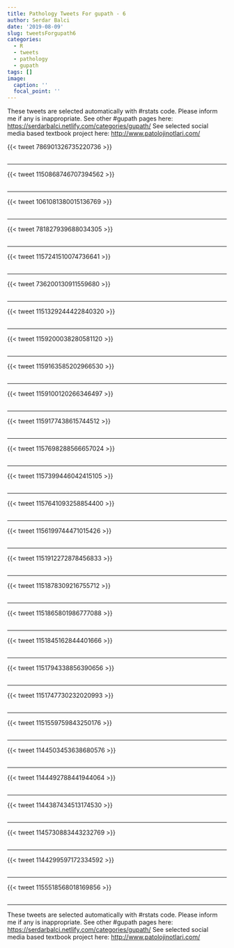```yaml
---
title: Pathology Tweets For gupath - 6
author: Serdar Balci
date: '2019-08-09'
slug: tweetsForgupath6
categories:
  - R
  - tweets
  - pathology
  - gupath
tags: []
image:
  caption: ''
  focal_point: ''
---
```



These tweets are selected automatically with #rstats code. Please inform me if any is inappropriate.
See other #gupath pages here: https://serdarbalci.netlify.com/categories/gupath/ 
See selected social media based textbook project here: http://www.patolojinotlari.com/

{{< tweet 786901326735220736 >}}
<br>
<br>
<hr>
{{< tweet 1150868746707394562 >}}
<br>
<br>
<hr>
{{< tweet 1061081380015136769 >}}
<br>
<br>
<hr>
{{< tweet 781827939688034305 >}}
<br>
<br>
<hr>
{{< tweet 1157241510074736641 >}}
<br>
<br>
<hr>
{{< tweet 736200130911559680 >}}
<br>
<br>
<hr>
{{< tweet 1151329244422840320 >}}
<br>
<br>
<hr>
{{< tweet 1159200038280581120 >}}
<br>
<br>
<hr>
{{< tweet 1159163585202966530 >}}
<br>
<br>
<hr>
{{< tweet 1159100120266346497 >}}
<br>
<br>
<hr>
{{< tweet 1159177438615744512 >}}
<br>
<br>
<hr>
{{< tweet 1157698288566657024 >}}
<br>
<br>
<hr>
{{< tweet 1157399446042415105 >}}
<br>
<br>
<hr>
{{< tweet 1157641093258854400 >}}
<br>
<br>
<hr>
{{< tweet 1156199744471015426 >}}
<br>
<br>
<hr>
{{< tweet 1151912272878456833 >}}
<br>
<br>
<hr>
{{< tweet 1151878309216755712 >}}
<br>
<br>
<hr>
{{< tweet 1151865801986777088 >}}
<br>
<br>
<hr>
{{< tweet 1151845162844401666 >}}
<br>
<br>
<hr>
{{< tweet 1151794338856390656 >}}
<br>
<br>
<hr>
{{< tweet 1151747730232020993 >}}
<br>
<br>
<hr>
{{< tweet 1151559759843250176 >}}
<br>
<br>
<hr>
{{< tweet 1144503453638680576 >}}
<br>
<br>
<hr>
{{< tweet 1144492788441944064 >}}
<br>
<br>
<hr>
{{< tweet 1144387434513174530 >}}
<br>
<br>
<hr>
{{< tweet 1145730883443232769 >}}
<br>
<br>
<hr>
{{< tweet 1144299597172334592 >}}
<br>
<br>
<hr>
{{< tweet 1155518568018169856 >}}
<br>
<br>
<hr>


These tweets are selected automatically with #rstats code. Please inform me if any is inappropriate.
See other #gupath pages here: https://serdarbalci.netlify.com/categories/gupath/ 
See selected social media based textbook project here: http://www.patolojinotlari.com/
